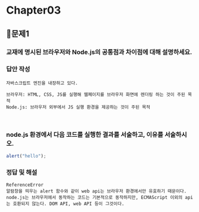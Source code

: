 # Chapter03
## 📌문제1

### 교재에 명시된 브라우저와 Node.js의 공통점과 차이점에 대해 설명하세요.

### 답안 작성
```
자바스크립트 엔진을 내장하고 있다.
```
```
브라우저: HTML, CSS, JS를 실행해 웹페이지를 브라우저 화면에 렌더링 하는 것이 주된 목적
Node.js: 브라우저 외부에서 JS 실행 환경을 제공하는 것이 주된 목적
```

<br>

### node.js 환경에서 다음 코드를 실행한 결과를 서술하고, 이유를 서술하시오.
```js
alert("hello");
```
### 정답 및 해설
```
ReferenceError 
알람창을 띄우는 alert 함수와 같이 web api는 브라우저 환경에서만 유효하기 때문이다. 
node.js는 브라우저에서 동작하는 코드는 기본적으로 동작하지만, ECMAScript 이외의 api는 호환되지 않는다. DOM API, web API 등이 그것이다. 
```

<br>
